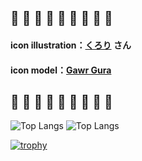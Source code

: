 ## 🔱 🔱 🔱 🔱 🔱 🔱 🔱 🔱 🔱
#### icon illustration：[くろり](https://twitter.com/kurori_ii?s=20&t=D0IjfGLyyhBdY3rVd1HNYQ) さん  
#### icon model：[Gawr Gura](https://hololive.hololivepro.com/talents/gawr-gura/)
## 🔱 🔱 🔱 🔱 🔱 🔱 🔱 🔱 🔱
<p align="left"> 
  <img alt="Top Langs" src="https://github-readme-stats.vercel.app/api/top-langs/?username=ksk-14&theme=radical" />
  <img alt="Top Langs" src="https://github-readme-stats.vercel.app/api?username=ksk-14&theme=radical&show_icons=true" />
</p>


[![trophy](https://github-profile-trophy.vercel.app/?username=ksk-14&theme=radical&rank=A,B,C&column=6
)](https://github.com/ryo-ma/github-profile-trophy)
